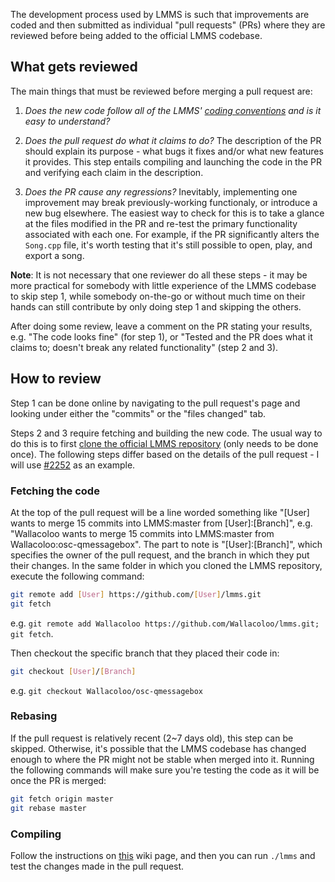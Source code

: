 The development process used by LMMS is such that improvements are coded and then submitted as individual "pull requests" (PRs) where they are reviewed before being added to the official LMMS codebase.

What gets reviewed
------

The main things that must be reviewed before merging a pull request are:

1. *Does the new code follow all of the LMMS' [coding conventions](https://github.com/LMMS/lmms/wiki/Coding-conventions) and is it easy to understand?*

2. *Does the pull request do what it claims to do?* The description of the PR should explain its purpose - what bugs it fixes and/or what new features it provides. This step entails compiling and launching the code in the PR and verifying each claim in the description.

3. *Does the PR cause any regressions?* Inevitably, implementing one improvement may break previously-working functionaly, or introduce a new bug elsewhere. The easiest way to check for this is to take a glance at the files modified in the PR and re-test the primary functionality associated with each one. For example, if the PR significantly alters the `Song.cpp` file, it's worth testing that it's still possible to open, play, and export a song.

**Note**: It is not necessary that one reviewer do all these steps - it may be more practical for somebody with little experience of the LMMS codebase to skip step 1, while somebody on-the-go or without much time on their hands can still contribute by only doing step 1 and skipping the others. 

After doing some review, leave a comment on the PR stating your results, e.g. "The code looks fine" (for step 1), or "Tested and the PR does what it claims to; doesn't break any related functionality" (step 2 and 3).

How to review
------

Step 1 can be done online by navigating to the pull request's page and looking under either the "commits" or the "files changed" tab.

Steps 2 and 3 require fetching and building the new code. The usual way to do this is to first [clone the official LMMS repository](https://github.com/LMMS/lmms/wiki/Accessing-git-repository) (only needs to be done once). The following steps differ based on the details of the pull request - I will use [#2252](https://github.com/LMMS/lmms/pull/2252) as an example.

### Fetching the code

At the top of the pull request will be a line worded something like "[User] wants to merge 15 commits into LMMS:master from [User]:[Branch]", e.g. "Wallacoloo wants to merge 15 commits into LMMS:master from Wallacoloo:osc-qmessagebox". The part to note is "[User]:[Branch]", which specifies the owner of the pull request, and the branch in which they put their changes. In the same folder in which you cloned the LMMS repository, execute the following command:
```sh
git remote add [User] https://github.com/[User]/lmms.git
git fetch
```
e.g. `git remote add Wallacoloo https://github.com/Wallacoloo/lmms.git; git fetch`.

Then checkout the specific branch that they placed their code in:
```sh
git checkout [User]/[Branch]
```
e.g. `git checkout Wallacoloo/osc-qmessagebox`

### Rebasing

If the pull request is relatively recent (2~7 days old), this step can be skipped. Otherwise, it's possible that the LMMS codebase has changed enough to where the PR might not be stable when merged into it. Running the following commands will make sure you're testing the code as it will be once the PR is merged:
```sh
git fetch origin master
git rebase master
```

### Compiling
Follow the instructions on [this](https://github.com/LMMS/lmms/wiki/Compiling-lmms) wiki page, and then you can run `./lmms` and test the changes made in the pull request.
